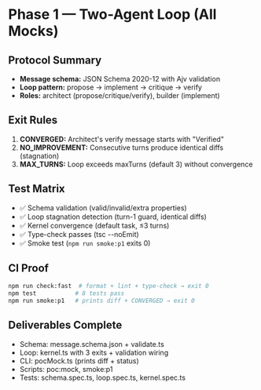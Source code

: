 # Phase 1 — Two-Agent Loop (All Mocks)

## Protocol Summary
- **Message schema:** JSON Schema 2020-12 with Ajv validation
- **Loop pattern:** propose → implement → critique → verify
- **Roles:** architect (propose/critique/verify), builder (implement)

## Exit Rules
1. **CONVERGED:** Architect's verify message starts with "Verified"
2. **NO_IMPROVEMENT:** Consecutive turns produce identical diffs (stagnation)
3. **MAX_TURNS:** Loop exceeds maxTurns (default 3) without convergence

## Test Matrix
- ✅ Schema validation (valid/invalid/extra properties)
- ✅ Loop stagnation detection (turn-1 guard, identical diffs)
- ✅ Kernel convergence (default task, ≤3 turns)
- ✅ Type-check passes (tsc --noEmit)
- ✅ Smoke test (`npm run smoke:p1` exits 0)

## CI Proof
```bash
npm run check:fast  # format + lint + type-check → exit 0
npm test           # 8 tests pass
npm run smoke:p1   # prints diff + CONVERGED → exit 0
```

## Deliverables Complete
- Schema: message.schema.json + validate.ts
- Loop: kernel.ts with 3 exits + validation wiring
- CLI: pocMock.ts (prints diff + status)
- Scripts: poc:mock, smoke:p1
- Tests: schema.spec.ts, loop.spec.ts, kernel.spec.ts
